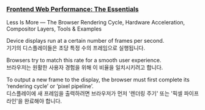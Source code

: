 ### [Frontend Web Performance: The Essentials](https://medium.com/@matthew.costello/frontend-web-performance-the-essentials-0-61fea500b180)

️Less Is More — The Browser Rendering Cycle, Hardware Acceleration, Compositor Layers, Tools & Examples

Device displays run at a certain number of frames per second.    
기기의 디스플레이들은 초당 특정 수의 프레임으로 실행됩니다.   

Browsers try to match this rate for a smooth user experience.   
브라우저는 원활한 사용자 경험을 위해 이 비율을 일치시키려고 합니다.

To output a new frame to the display, the browser must first complete its ‘rendering cycle’ or ‘pixel pipeline’.   
디스플레이에 새 프레임을 출력하려면 브라우저가 먼저 '렌더링 주기' 또는 '픽셀 파이프라인'을 완료해야 합니다.